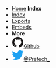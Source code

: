<!-- markdownlint-disable-next-line first-line-heading -->
- [Home](../introduction)
**Index**
- [Index](introduction)
- [Exports](export)
- [Embeds](embeds)
- **More**
- [![Github](../assets/img/github.svg)Github](https://github.com/Prefech/)
- [![Twitter](../assets/img/twitter.svg)@Prefech_](http://twitter.com/Prefech)
